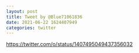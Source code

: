 ```yaml
--- 
layout: post 
title: Tweet by @Blue71061836 
date: 2021-06-22 1624407949 
categories: twitter 
--- 
```

https://twitter.com/o/status/1407495049437356032